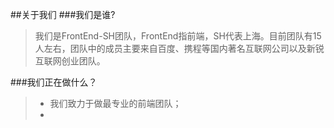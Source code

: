 ##关于我们
###我们是谁?

>我们是FrontEnd-SH团队，FrontEnd指前端，SH代表上海。目前团队有15人左右，团队中的成员主要来自百度、携程等国内著名互联网公司以及新锐互联网创业团队。

###我们正在做什么？

>* 我们致力于做最专业的前端团队；
>* 

